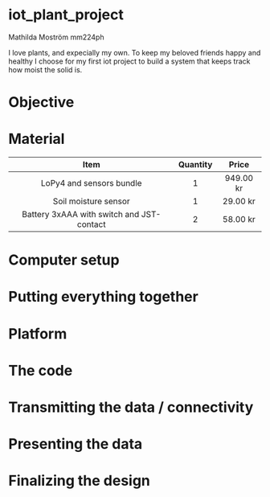 # iot_plant_project
Mathilda Moström mm224ph

I love plants, and expecially my own. To keep my beloved friends happy and healthy I choose for my first iot project to build a system that keeps track how moist the solid is. 

# Objective

# Material

| Item       | Quantity | Price |
| :----------: | :--: | :----: |
| LoPy4 and sensors bundle | 1 | 949.00 kr |
| Soil moisture sensor | 1 | 29.00 kr |
| Battery 3xAAA with switch and JST-contact | 2 | 58.00 kr |

# Computer setup

# Putting everything together

# Platform

# The code

# Transmitting the data / connectivity

# Presenting the data

# Finalizing the design
